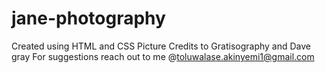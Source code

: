 # jane-photography
Created using HTML and CSS
Picture Credits to Gratisography and Dave gray 
For suggestions reach out to me @toluwalase.akinyemi1@gmail.com 

